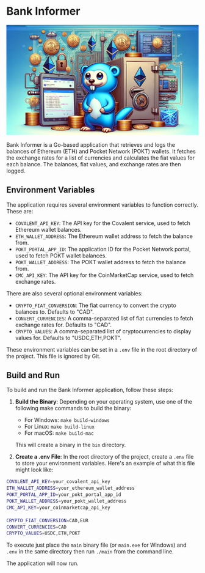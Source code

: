 # Bank Informer

![Gopher](.github/gopher.webp)

Bank Informer is a Go-based application that retrieves and logs the balances of Ethereum (ETH) and Pocket Network (POKT) wallets. It fetches the exchange rates for a list of currencies and calculates the fiat values for each balance. The balances, fiat values, and exchange rates are then logged.

## Environment Variables

The application requires several environment variables to function correctly. These are:

- `COVALENT_API_KEY`: The API key for the Covalent service, used to fetch Ethereum wallet balances.
- `ETH_WALLET_ADDRESS`: The Ethereum wallet address to fetch the balance from.
- `POKT_PORTAL_APP_ID`: The application ID for the Pocket Network portal, used to fetch POKT wallet balances.
- `POKT_WALLET_ADDRESS`: The POKT wallet address to fetch the balance from.
- `CMC_API_KEY`: The API key for the CoinMarketCap service, used to fetch exchange rates.

There are also several optional environment variables:

- `CRYPTO_FIAT_CONVERSION`: The fiat currency to convert the crypto balances to. Defaults to "CAD".
- `CONVERT_CURRENCIES`: A comma-separated list of fiat currencies to fetch exchange rates for. Defaults to "CAD".
- `CRYPTO_VALUES`: A comma-separated list of cryptocurrencies to display values for. Defaults to "USDC,ETH,POKT".

These environment variables can be set in a `.env` file in the root directory of the project. This file is ignored by Git.

## Build and Run

To build and run the Bank Informer application, follow these steps:

1. **Build the Binary**: Depending on your operating system, use one of the following make commands to build the binary:

   - For Windows: `make build-windows`
   - For Linux: `make build-linux`
   - For macOS: `make build-mac`

   This will create a binary in the `bin` directory.

2. **Create a .env File**: In the root directory of the project, create a `.env` file to store your environment variables. Here's an example of what this file might look like:

```bash
COVALENT_API_KEY=your_covalent_api_key
ETH_WALLET_ADDRESS=your_ethereum_wallet_address
POKT_PORTAL_APP_ID=your_pokt_portal_app_id
POKT_WALLET_ADDRESS=your_pokt_wallet_address
CMC_API_KEY=your_coinmarketcap_api_key

CRYPTO_FIAT_CONVERSION=CAD,EUR
CONVERT_CURRENCIES=CAD
CRYPTO_VALUES=USDC,ETH,POKT
```

To execute just place the `main` binary file (or `main.exe` for Windows) and `.env` in the same directory then run `./main` from the command line.

The application will now run.
